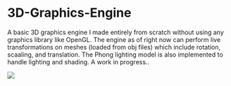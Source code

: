 # 3D-Graphics-Engine

A basic 3D graphics engine I made entirely from scratch without using any graphics library like OpenGL. The engine as of right now can perform live transformations
on meshes (loaded from obj files) which include rotation, scaaling, and translation. The Phong lighting model is also implemented to handle lighting and shading. A work
in progress..


![](https://github.com/ThreeSpinningAxes/3D-Graphics-Renderer/blob/main/ezgif-3-abb91de56a.gif)
